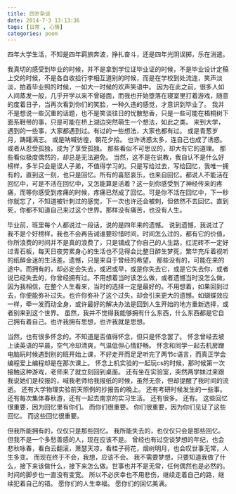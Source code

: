 ```yaml
---
title: 四岁杂谈 
date: 2014-7-3 13:13:36
tags: [日常 , 心情]
categories: poem
---
```

四年大学生活，不知是四年羁旅奔波，挣扎奋斗，还是四年光阴误掷，乐在消遣。
<!--more-->
我真切的感受到毕业的时候，并不是拿到学位证毕业证的时候，不是毕业设计定稿上交的时候，不是各自收拾行李相互道别的时候，而是在学校到处流连，笑声淡淡，拍着毕业照的时候，一如大一时候的欢声笑语中。
因为在此之前，很多人如人间蒸发一般，几乎开学以来不曾碰面，而我也开始堕落在寝室里打着游戏，随意的度着日子，当再次看到你们的笑脸，一种久违的感觉，才意识到毕业了。
我并不是想说一些沉重的话题，也不是笑谈往日的忧散愁香，只是一些可能在梧桐树下面系鞋带的事，只是可能在桥上湖边突然萌生一个想法，如此之类。
来到大学，遇到的一些事，大家都遇到过。有过的一些想法，大家也都有过。
或是青葱岁月，踌躇满志。
或是呐喊彷徨，朝花夕拾。
也许诱惑太多，连自己也成了诱惑。
或者从忍受孤独，成为了享受孤独。
那些看似不可思议的，却大有它的道理。
那些看似极度偶然的，却总是无法避免。
当然，这不是在说教，我自认不是什么好榜样，多半只会是误人子弟，不值得学习的。只是写给过去，写给回忆，我唯一拥有的，直到这一刻，也只是回忆。所有的喜怒哀乐，也来自回忆。都说人不能活在回忆中，可是不活在回忆中，又怎能算是活着？这一刻你感受到了神经传来的疼痛，而等你感受到疼痛的时候，疼痛已然成了回忆。可是你不活在回忆中，下一秒你就忘了，不知道被针刺过的感觉，下一次也许还会被刺，但依然不去回忆。直到死，你都不知道自己来过这个世界。那样没有痛苦，也没有人生。

毕业前，班里每个人都说过一段话，说的是四年来的遗憾。
说到遗憾，我说过了我不是个好榜样，我也不会再告诫谁要珍惜时间，时间怎么过的，都有它的价值，你所浪费的时间并不是真的浪费了，只是铺成了你自己的人生路，红泥砖不一定好过青石板，每天日夜劳累身心的生活也不见得会比整日醉生梦死，繁华充斥着视听的纸醉金迷的生活差。遗憾，只是来自于曾经的希望。
那些没有的，可能在来的途中。而拥有的，却必定会失去，或迟或早，或是你失去它，或是它失去你，或者说已经失去的，你曾经拥有过。不用想着当时该怎么做，或者遗憾当时没怎么做，因为我相信，在整个人生看来，当时的选择一定是最好的。不用想着，如果回到过去，你便能弥补过失。也许你弥补了这个过失，却会引来更大的遗憾。如蝴蝶效应一样，牵一发而动全身，或许最好的解决办法是回到人生开始的地方重新选择，或者别来到这个世界。
虽然，我并不觉得我能够拥有什么东西，什么东西都是它自己拥有着自己。也许我拥有思想，也许我就是思想。

当然，也有很多怀念的。不知道是否值得怀念，但只是怀念罢了。
怀念曾经去坡上读英语的早晨，空气冷却清爽，气温低但心情舒畅。
怀念和同学一起去机房蹭电脑玩时候遇到别的班开始上课，不好走开而足足听完了两节c语言，而真正学会编程爱上编程却是在那次课上。
怀念上机实验的一起玩cs的时候，那时候第一次接触这种游戏，老师来了就立刻回到桌面。
还有坐在实验室，突然两学妹过来跟我说她们是校报的，喊我老师给我报纸的时候，虽然无奈，但却提醒了我时间的流逝。
还有大学物理实验前天照例的抄报告的晚上。
还有考研时候发生的一些事。
还有每次集体春秋游，还有一起去南京的实习生活。
还有很多。
还有。
这些回忆很重要，因为回忆里有你们。
而你们很重要。
你们很重要，因为你们见证了这些回忆。
而这些回忆很重要。

但我所能拥有的，仅仅只是那些回忆。
我所能失去的，也仅仅只会是那些回忆。
但我不是一个多愁善感的人，现在应该不是。
曾经也有过空谈梦想的年纪，也会悲秋咏春，看白云翻滚，萧瑟天凉，看桂子荷花，烟树明月，也会叹世事无常，人生多变。
而现在终于不会，我想，应该不会。
我不需要梦想，只要知道我做了什么，接下来该做什么，接下来怎么做。世事也并不是无常，任何偶然也是必然的。时间的脚步也一直没有变宽。
所以不必庆幸也不用悲伤，继续走着自己的路，继续犯着自己的错。
愿你们的人生幸福。
愿你们的回忆美满。
